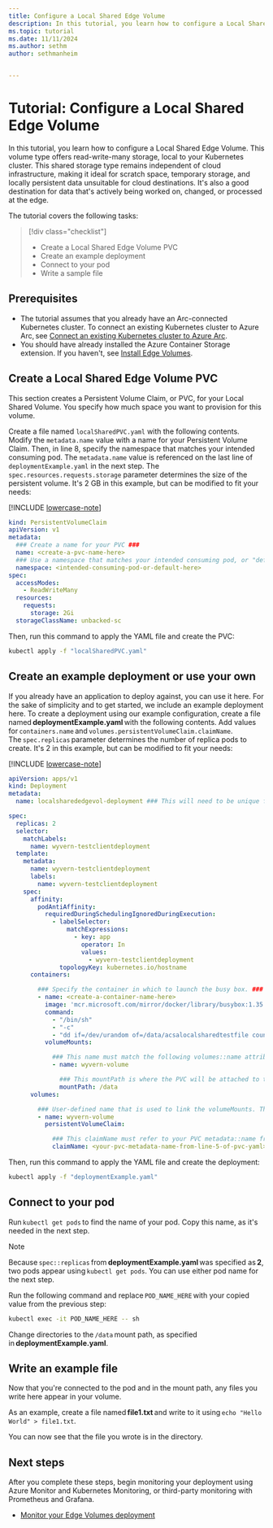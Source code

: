 ```yaml
---
title: Configure a Local Shared Edge Volume
description: In this tutorial, you learn how to configure a Local Shared Edge Volume.
ms.topic: tutorial
ms.date: 11/11/2024
ms.author: sethm 
author: sethmanheim


---
```


# Tutorial: Configure a Local Shared Edge Volume

In this tutorial, you learn how to configure a Local Shared Edge Volume. This volume type offers read-write-many storage, local to your Kubernetes cluster. This shared storage type remains independent of cloud infrastructure, making it ideal for scratch space, temporary storage, and locally persistent data unsuitable for cloud destinations. It's also a good destination for data that's actively being worked on, changed, or processed at the edge.

The tutorial covers the following tasks:

> [!div class="checklist"]
> * Create a Local Shared Edge Volume PVC
> * Create an example deployment
> * Connect to your pod
> * Write a sample file

## Prerequisites

- The tutorial assumes that you already have an Arc-connected Kubernetes cluster. To connect an existing Kubernetes cluster to Azure Arc, see [Connect an existing Kubernetes cluster to Azure Arc](/azure/azure-arc/kubernetes/quickstart-connect-cluster?tabs=azure-cli).
- You should have already installed the Azure Container Storage extension. If you haven't, see [Install Edge Volumes](install-edge-volumes.md).

## Create a Local Shared Edge Volume PVC

This section creates a Persistent Volume Claim, or PVC, for your Local Shared Volume. You specify how much space you want to provision for this volume.

Create a file named `localSharedPVC.yaml` with the following contents. Modify the `metadata.name` value with a name for your Persistent Volume Claim. Then, in line 8, specify the namespace that matches your intended consuming pod. The `metadata.name` value is referenced on the last line of `deploymentExample.yaml` in the next step. The `spec.resources.requests.storage` parameter determines the size of the persistent volume. It's 2 GB in this example, but can be modified to fit your needs:

   [!INCLUDE [lowercase-note](includes/lowercase-note.md)]

   ```yaml
   kind: PersistentVolumeClaim
   apiVersion: v1
   metadata:
     ### Create a name for your PVC ###
     name: <create-a-pvc-name-here>
     ### Use a namespace that matches your intended consuming pod, or "default" ###
     namespace: <intended-consuming-pod-or-default-here>
   spec:
     accessModes:
       - ReadWriteMany
     resources:
       requests:
         storage: 2Gi
     storageClassName: unbacked-sc
   ```

Then, run this command to apply the YAML file and create the PVC:

```bash
kubectl apply -f "localSharedPVC.yaml"
```

## Create an example deployment or use your own

If you already have an application to deploy against, you can use it here. For the sake of simplicity and to get started, we include an example deployment here. To create a deployment using our example configuration, create a file named **deploymentExample.yaml** with the following contents. Add values for `containers.name` and `volumes.persistentVolumeClaim.claimName`. The `spec.replicas` parameter determines the number of replica pods to create. It's 2 in this example, but can be modified to fit your needs:

[!INCLUDE [lowercase-note](includes/lowercase-note.md)]

```yaml
apiVersion: apps/v1 
kind: Deployment 
metadata: 
  name: localsharededgevol-deployment ### This will need to be unique for every volume you choose to create 

spec: 
  replicas: 2 
  selector: 
    matchLabels: 
      name: wyvern-testclientdeployment 
  template: 
    metadata: 
      name: wyvern-testclientdeployment 
      labels: 
        name: wyvern-testclientdeployment 
    spec: 
      affinity: 
        podAntiAffinity: 
          requiredDuringSchedulingIgnoredDuringExecution: 
            - labelSelector: 
                matchExpressions: 
                  - key: app 
                    operator: In 
                    values: 
                      - wyvern-testclientdeployment 
              topologyKey: kubernetes.io/hostname 
      containers: 

        ### Specify the container in which to launch the busy box. ### 
        - name: <create-a-container-name-here> 
          image: 'mcr.microsoft.com/mirror/docker/library/busybox:1.35' 
          command: 
            - "/bin/sh" 
            - "-c" 
            - "dd if=/dev/urandom of=/data/acsalocalsharedtestfile count=16 bs=1M && while true; do ls /data &>/dev/null || break; sleep 1; done" 
          volumeMounts: 

            ### This name must match the following volumes::name attribute ### 
            - name: wyvern-volume 

              ### This mountPath is where the PVC will be attached to the pod's filesystem ### 
              mountPath: /data 
      volumes: 

        ### User-defined name that is used to link the volumeMounts. This name must match volumeMounts::name as previously specified. ### 
        - name: wyvern-volume 
          persistentVolumeClaim: 

            ### This claimName must refer to your PVC metadata::name from lsevPVC.yaml. 
            claimName: <your-pvc-metadata-name-from-line-5-of-pvc-yaml>
```

Then, run this command to apply the YAML file and create the deployment:

```bash
kubectl apply -f "deploymentExample.yaml"
```

## Connect to your pod

Run `kubectl get pods` to find the name of your pod. Copy this name, as it's needed in the next step.

> [!NOTE]
> Because `spec::replicas` from **deploymentExample.yaml** was specified as **2**, two pods appear using `kubectl get pods`. You can use either pod name for the next step.

Run the following command and replace `POD_NAME_HERE` with your copied value from the previous step:

```bash
kubectl exec -it POD_NAME_HERE -- sh 
```

Change directories to the `/data` mount path, as specified in **deploymentExample.yaml**.

## Write an example file

Now that you're connected to the pod and in the mount path, any files you write here appear in your volume.

As an example, create a file named **file1.txt** and write to it using `echo "Hello World" > file1.txt`.

You can now see that the file you wrote is in the directory.

## Next steps

After you complete these steps, begin monitoring your deployment using Azure Monitor and Kubernetes Monitoring, or third-party monitoring with Prometheus and Grafana.

- [Monitor your Edge Volumes deployment](monitor-deployment-edge-volumes.md)
